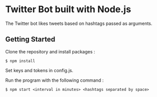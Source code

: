 # Twitter Bot built with Node.js

The Twitter bot likes tweets based on hashtags passed as arguments.


## Getting Started

Clone the repository and install packages :

```
$ npm install
```

Set keys and tokens in config.js.

Run the program with the following command :

```
$ npm start <interval in minutes> <hashtags separated by space>
```

